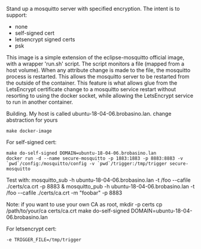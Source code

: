 Stand up a mosquitto server with specified encryption.  The intent is to support:
 * none
 * self-signed cert
 * letsencrypt signed certs
 * psk

This image is a simple extension of the eclipse-mosquitto official image, with a wrapper 'run.sh' script.  The script monitors a file (mapped from a host volume).  When any attribute change is made to the file, the mosquitto process is restarted.  This allows the mosquitto server to be restarted from the outside of the container.  This feature is what allows glue from the LetsEncrypt certificate change to a mosquitto service restart without resorting to using the docker socket, while allowing the LetsEncrypt service to run in another container.

Building.  My host is called ubuntu-18-04-06.brobasino.lan.  change abstraction for yours

    make docker-image

For self-signed cert:

    make do-self-signed DOMAIN=ubuntu-18-04-06.brobasino.lan
    docker run -d --name secure-mosquitto -p 1883:1883 -p 8883:8883 -v `pwd`/config:/mosquitto/config -v `pwd`/trigger:/tmp/trigger secure-mosquitto

Test with:
     mosquitto_sub -h ubuntu-18-04-06.brobasino.lan -t /foo --cafile ./certs/ca.crt -p 8883 &
     mosquitto_pub -h ubuntu-18-04-06.brobasino.lan -t /foo --cafile ./certs/ca.crt -m "foobar" -p 8883

Note: if you want to use your own CA as root,
      mkdir -p certs
      cp /path/to/your/ca certs/ca.crt
      make do-self-signed DOMAIN=ubuntu-18-04-06.brobasino.lan

For letsencrypt cert:

    -e TRIGGER_FILE=/tmp/trigger

